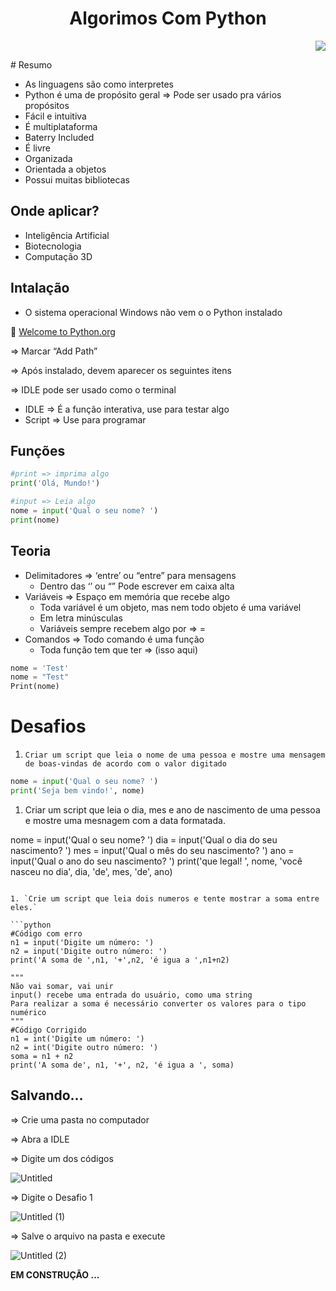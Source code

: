 <h1 align="center"> Algorimos Com Python </h1>
<p align="right">
<img loading="lazy" src="http://img.shields.io/static/v1?label=STATUS&message=EM%20DESENVOLVIMENTO"/>
</p>
 # Resumo

- As linguagens são como interpretes
- Python é uma de propósito geral ⇒ Pode ser usado pra vários propósitos
- Fácil e intuitiva
- É multiplataforma
- Baterry Included
- É livre
- Organizada
- Orientada a objetos
- Possui muitas bibliotecas

## Onde aplicar?

- Inteligência Artificial
- Biotecnologia
- Computação 3D

## Intalação

- O sistema operacional Windows não vem o o Python instalado
  
🔗 [Welcome to Python.org](https://www.python.org/)

⇒ Marcar “Add Path” 

⇒ Após instalado, devem aparecer os seguintes itens

⇒ IDLE pode ser usado como o terminal

- IDLE ⇒ É a função interativa, use para testar algo
- Script ⇒ Use para programar


## Funções

```python
#print => imprima algo
print('Olá, Mundo!')

#input => Leia algo
nome = input('Qual o seu nome? ')
print(nome)
```

## Teoria

- Delimitadores ⇒ ‘entre’ ou “entre” para mensagens
    - Dentro das ‘’ ou “” Pode escrever em caixa alta
- Variáveis ⇒ Espaço em memória que recebe algo
    - Toda variável é um objeto, mas nem todo objeto é uma variável
    - Em letra minúsculas
    - Variáveis sempre recebem algo por ⇒ =
- Comandos ⇒ Todo comando é uma função
    - Toda função tem que ter ⇒ (isso aqui)

```python
nome = 'Test'
nome = "Test"
Print(nome)
```

# Desafios

1. `Criar um script que leia o nome de uma pessoa e mostre uma mensagem de boas-vindas de acordo com o valor digitado`

```python
nome = input('Qual o seu nome? ')
print('Seja bem vindo!', nome)
```

1. Criar um script que leia o dia, mes e ano de nascimento de uma pessoa e mostre uma mesnagem com a data formatada.


nome = input('Qual o seu nome? ')
dia = input('Qual o dia do seu nascimento? ')
mes = input('Qual o mês do seu nascimento? ')
ano = input('Qual o ano do seu nascimento? ')
print('que legal! ', nome, 'você nasceu no dia', dia, 'de', mes, 'de', ano)
```

1. `Crie um script que leia dois numeros e tente mostrar a soma entre eles.`

```python
#Código com erro
n1 = input('Digite um número: ')
n2 = input('Digite outro número: ')
print('A soma de ',n1, '+',n2, 'é igua a ',n1+n2)

"""
Não vai somar, vai unir
input() recebe uma entrada do usuário, como uma string
Para realizar a soma é necessário converter os valores para o tipo numérico
"""
#Código Corrigido
n1 = int('Digite um número: ')
n2 = int('Digite outro número: ')
soma = n1 + n2
print('A soma de', n1, '+', n2, 'é igua a ', soma)
```

## Salvando…

⇒ Crie uma pasta no computador

⇒ Abra a IDLE

⇒ Digite um dos códigos

![Untitled](https://github.com/KeilianeRocha/algoritmoComPy/assets/109313933/f407f936-1460-43ef-b48a-7d8e56f34c75)

⇒ Digite o Desafio 1

![Untitled (1)](https://github.com/KeilianeRocha/algoritmoComPy/assets/109313933/1e59e770-c54b-495e-aeeb-2f72b5fcb441)

⇒ Salve o arquivo na pasta e
 execute
 
![Untitled (2)](https://github.com/KeilianeRocha/algoritmoComPy/assets/109313933/048e9b2c-8e73-493d-b4fd-c49bb5a38e37)

**EM CONSTRUÇÃO ...**

 
